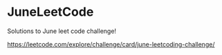 # JuneLeetCode

Solutions to June leet code challenge!

https://leetcode.com/explore/challenge/card/june-leetcoding-challenge/
